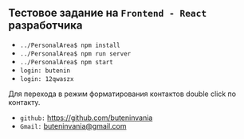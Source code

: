 ## Тестовое задание на `Frontend - React` разработчика

* `../PersonalArea$ npm install`
* `../PersonalArea$ npm run server`
* `../PersonalArea$ npm start`
* `login: butenin`
* `login: 12qwaszx`

Для перехода в режим форматирования контактов double click по контакту.

- `github:` https://github.com/buteninvania
- `Gmail:` buteninvania@gmail.com